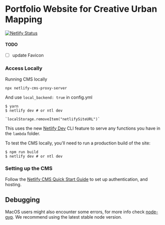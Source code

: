 # Portfolio Website for Creative Urban Mapping

[![Netlify Status](https://api.netlify.com/api/v1/badges/b654c94e-08a6-4b79-b443-7837581b1d8d/deploy-status)](https://app.netlify.com/sites/elated-heyrovsky-73d680/deploys)

#### TODO
- [ ] update Favicon
 
### Access Locally

Running CMS locally 

```npx netlify-cms-proxy-server```

And use `local_backend: true` in config.yml 

```
$ yarn
$ netlify dev # or ntl dev

`localStorage.removeItem("netlifySiteURL")`
```

This uses the new [Netlify Dev](https://www.netlify.com/products/dev/) CLI feature to serve any functions you have in the `lambda` folder.

To test the CMS locally, you'll need to run a production build of the site:

```
$ npm run build
$ netlify dev # or ntl dev
```

### Setting up the CMS

Follow the [Netlify CMS Quick Start Guide](https://www.netlifycms.org/docs/quick-start/#authentication) to set up authentication, and hosting.

## Debugging

MacOS users might also encounter some errors, for more info check [node-gyp](https://github.com/nodejs/node-gyp). We recommend using the latest stable node version.
